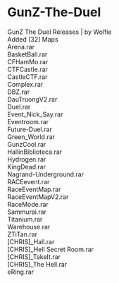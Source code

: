 # GunZ-The-Duel
GunZ The Duel Releases | by Wolfie<br>
Added [32] Maps<br>
Arena.rar	<br>
BasketBall.rar	<br>
CFHamMo.rar	<br>
CTFCastle.rar	<br>
CastleCTF.rar	<br>
Complex.rar	<br>
DBZ.rar	<br>
DauTruongV2.rar	<br>
Duel.rar	<br>
Event_Nick_Say.rar	<br>
Eventroom.rar	<br>
Future-Duel.rar	<br>
Green_World.rar	<br>
GunzCool.rar	<br>
HallinBiblioteca.rar	<br>
Hydrogen.rar	<br>
KingDead.rar	<br>
Nagrand-Underground.rar	<br>
RACEevent.rar	<br>
RaceEventMap.rar	<br>
RaceEventMapV2.rar	<br>
RaceMode.rar	<br>
Sammurai.rar	<br>
Titanium.rar	<br>
Warehouse.rar	<br>
ZTiTan.rar	<br>
[CHRIS]_Hall.rar <br>
[CHRIS]_Hell Secret Room.rar	<br>
[CHRIS]_TakeIt.rar	<br>
[CHRIS]_The Hell.rar	<br>
eRing.rar<br>
